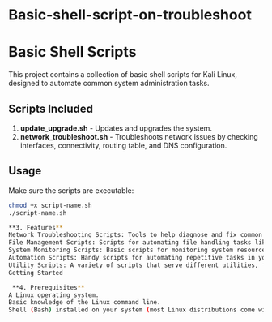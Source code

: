 # Basic-shell-script-on-troubleshoot

# Basic Shell Scripts

This project contains a collection of basic shell scripts for Kali Linux, designed to automate common system administration tasks.

## Scripts Included

1. **update_upgrade.sh** - Updates and upgrades the system.
2. **network_troubleshoot.sh** - Troubleshoots network issues by checking interfaces, connectivity, routing table, and DNS configuration.

## Usage

Make sure the scripts are executable:

```bash
chmod +x script-name.sh
./script-name.sh

**3. Features**
Network Troubleshooting Scripts: Tools to help diagnose and fix common network issues.
File Management Scripts: Scripts for automating file handling tasks like backup, cleanup, and organization.
System Monitoring Scripts: Basic scripts for monitoring system resources such as CPU, memory, and disk usage.
Automation Scripts: Handy scripts for automating repetitive tasks in your daily workflow.
Utility Scripts: A variety of scripts that serve different utilities, from text processing to process management.
Getting Started

 **4. Prerequisites**
A Linux operating system.
Basic knowledge of the Linux command line.
Shell (Bash) installed on your system (most Linux distributions come with Bash pre-installed).

